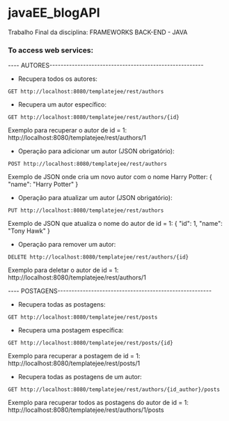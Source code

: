 # javaEE_blogAPI
Trabalho Final da disciplina: FRAMEWORKS BACK-END - JAVA

### To access web services:    
---- AUTORES------------------------------------------------------- 
  * Recupera todos os autores:  
  ```
  GET http://localhost:8080/templatejee/rest/authors
  ```  
      
  * Recupera um autor específico:  
  ```
  GET http://localhost:8080/templatejee/rest/authors/{id}
  ```
  Exemplo para recuperar o autor de id = 1:
  http://localhost:8080/templatejee/rest/authors/1      
    
  * Operação para adicionar um autor (JSON obrigatório):  
  ```
  POST http://localhost:8080/templatejee/rest/authors
  ```  
  Exemplo de JSON onde cria um novo autor com o nome Harry Potter:
  {
    "name": "Harry Potter"
  }  
      
  * Operação para atualizar um autor (JSON obrigatório):  
  ```   
  PUT http://localhost:8080/templatejee/rest/authors
  ```
  Exemplo de JSON que atualiza o nome do autor de id = 1:
  {
    "id": 1,
    "name": "Tony Hawk"
  }  
      
  * Operação para remover um autor:  
  ```   
  DELETE http://localhost:8080/templatejee/rest/authors/{id}
  ```  
  Exemplo para deletar o autor de id = 1:
  http://localhost:8080/templatejee/rest/authors/1


---- POSTAGENS------------------------------------------------------- 
  * Recupera todas as postagens:  
  ```
  GET http://localhost:8080/templatejee/rest/posts
  ```  
  
  * Recupera uma postagem específica:  
  ```
  GET http://localhost:8080/templatejee/rest/posts/{id}
  ```
  Exemplo para recuperar a postagem de id = 1:
  http://localhost:8080/templatejee/rest/posts/1  
  
  * Recupera todas as postagens de um autor:  
  ```
  GET http://localhost:8080/templatejee/rest/authors/{id_author}/posts
  ```  
  Exemplo para recuperar todos as postagens do autor de id = 1:
  http://localhost:8080/templatejee/rest/authors/1/posts  
      
